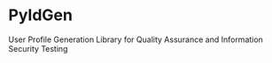 PyIdGen
=======

User Profile Generation Library for Quality Assurance and Information Security Testing
